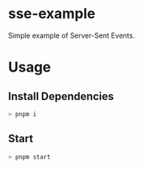 # sse-example

Simple example of Server-Sent Events.

# Usage

## Install Dependencies

```sh
> pnpm i
```

## Start

```sh
> pnpm start
```
